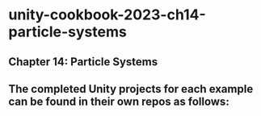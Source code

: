# unity-cookbook-2023-ch14-particle-systems


## Chapter 14: Particle Systems

The **completed** Unity projects for each example can be found in their own repos as follows:
- 
